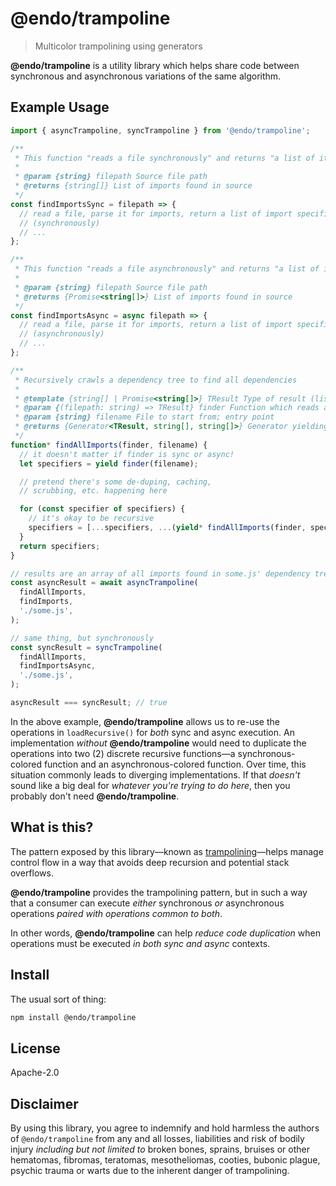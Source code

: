 # @endo/trampoline

> Multicolor trampolining using generators

**@endo/trampoline** is a utility library which helps share code between synchronous and asynchronous variations of the same algorithm.

## Example Usage

```js
import { asyncTrampoline, syncTrampoline } from '@endo/trampoline';

/**
 * This function "reads a file synchronously" and returns "a list of its imports"
 *
 * @param {string} filepath Source file path
 * @returns {string[]} List of imports found in source
 */
const findImportsSync = filepath => {
  // read a file, parse it for imports, return a list of import specifiers
  // (synchronously)
  // ...
};

/**
 * This function "reads a file asynchronously" and returns "a list of its imports"
 *
 * @param {string} filepath Source file path
 * @returns {Promise<string[]>} List of imports found in source
 */
const findImportsAsync = async filepath => {
  // read a file, parse it for imports, return a list of import specifiers
  // (asynchronously)
  // ...
};

/**
 * Recursively crawls a dependency tree to find all dependencies
 *
 * @template {string[] | Promise<string[]>} TResult Type of result (list of imports)
 * @param {(filepath: string) => TResult} finder Function which reads a file and returns its imports
 * @param {string} filename File to start from; entry point
 * @returns {Generator<TResult, string[], string[]>} Generator yielding list of imports
 */
function* findAllImports(finder, filename) {
  // it doesn't matter if finder is sync or async!
  let specifiers = yield finder(filename);

  // pretend there's some de-duping, caching,
  // scrubbing, etc. happening here

  for (const specifier of specifiers) {
    // it's okay to be recursive
    specifiers = [...specifiers, ...(yield* findAllImports(finder, specifier))];
  }
  return specifiers;
}

// results are an array of all imports found in some.js' dependency tree
const asyncResult = await asyncTrampoline(
  findAllImports,
  findImports,
  './some.js',
);

// same thing, but synchronously
const syncResult = syncTrampoline(
  findAllImports,
  findImportsAsync,
  './some.js',
);

asyncResult === syncResult; // true
```

In the above example, **@endo/trampoline** allows us to re-use the operations in `loadRecursive()` for _both_ sync and async execution. An implementation _without_ **@endo/trampoline** would need to duplicate the operations into two (2) discrete recursive functions—a synchronous-colored function and an asynchronous-colored function. Over time, this situation commonly leads to diverging implementations. If that _doesn't_ sound like a big deal for _whatever you're trying to do here_, then you probably don't need **@endo/trampoline**.

## What is this?

The pattern exposed by this library—known as [trampolining][]—helps manage control flow in a way that avoids deep recursion and potential stack overflows.

**@endo/trampoline** provides the trampolining pattern, but in such a way that a consumer can execute _either_ synchronous _or_ asynchronous operations _paired with operations common to both_.

In other words, **@endo/trampoline** can help _reduce code duplication_ when operations must be executed _in both sync and async_ contexts.

## Install

The usual sort of thing:

```sh
npm install @endo/trampoline
```

## License

Apache-2.0

## Disclaimer

By using this library, you agree to indemnify and hold harmless the authors of `@endo/trampoline` from any and all losses, liabilities and risk of bodily injury _including but not limited to_ broken bones, sprains, bruises or other hematomas, fibromas, teratomas, mesotheliomas, cooties, bubonic plague, psychic trauma or warts due to the inherent danger of trampolining.

[trampolining]: https://raganwald.com/2013/03/28/trampolines-in-javascript.html
